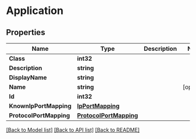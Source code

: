 # Application

## Properties

Name | Type | Description | Notes
------------ | ------------- | ------------- | -------------
**Class** | **int32** |  | 
**Description** | **string** |  | 
**DisplayName** | **string** |  | 
**Name** | **string** |  | [optional] 
**Id** | **int32** |  | 
**KnownIpPortMapping** | [**IpPortMapping**](ip_port_mapping.md) |  | 
**ProtocolPortMapping** | [**ProtocolPortMapping**](protocol_port_mapping.md) |  | 

[[Back to Model list]](../README.md#documentation-for-models) [[Back to API list]](../README.md#documentation-for-api-endpoints) [[Back to README]](../README.md)


